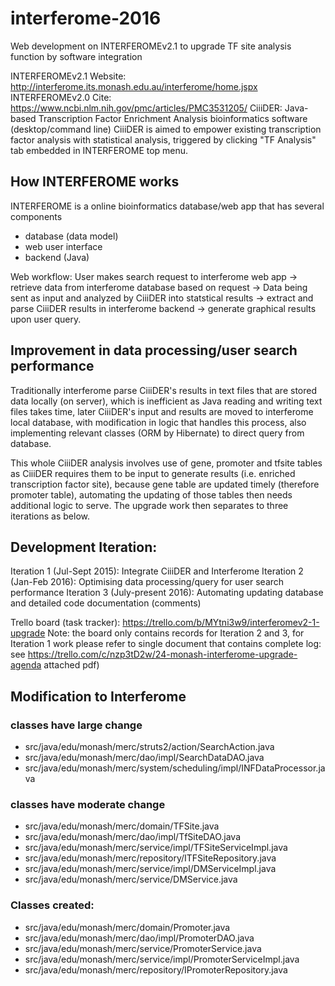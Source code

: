 # interferome-2016
Web development on INTERFEROMEv2.1 to upgrade TF site analysis function by software integration

INTERFEROMEv2.1 Website: http://interferome.its.monash.edu.au/interferome/home.jspx
INTERFEROMEv2.0 Cite: https://www.ncbi.nlm.nih.gov/pmc/articles/PMC3531205/ 
CiiiDER: Java-based Transcription Factor Enrichment Analysis bioinformatics software (desktop/command line)
CiiiDER is aimed to empower existing transcription factor analysis with statistical analysis, triggered by clicking "TF Analysis" tab embedded in INTERFEROME top menu.

## How INTERFEROME works
INTERFEROME is a online bioinformatics database/web app that has several components 
- database (data model)
- web user interface
- backend (Java)

Web workflow: User makes search request to interferome web app -> retrieve data from interferome database based on request -> Data being sent as input and analyzed by CiiiDER into statstical results -> extract and parse CiiiDER results in interferome backend -> generate graphical results upon user query.

## Improvement in data processing/user search performance
Traditionally interferome parse CiiiDER's results in text files that are stored data locally (on server), which is inefficient as Java reading and writing text files takes time, later CiiiDER's input and results are moved to interferome local database, with modification in logic that handles this process, also implementing relevant classes (ORM by Hibernate) to direct query from database. 

This whole CiiiDER analysis involves use of gene, promoter and tfsite tables as CiiiDER requires them to be input to generate results (i.e. enriched transcription factor site), because gene table are updated timely (therefore promoter table), automating the updating of those tables then needs additional logic to serve. The upgrade work then separates to three iterations as below.

## Development Iteration:
Iteration 1 (Jul-Sept 2015): Integrate CiiiDER and Interferome
Iteration 2 (Jan-Feb 2016): Optimising data processing/query for user search performance
Iteration 3 (July-present 2016): Automating updating database and detailed code documentation (comments)

Trello board (task tracker): https://trello.com/b/MYtni3w9/interferomev2-1-upgrade
Note: the board only contains records for Iteration 2 and 3, 
for Iteration 1 work please refer to single document that contains complete log: see https://trello.com/c/nzp3tD2w/24-monash-interferome-upgrade-agenda attached pdf)

## Modification to Interferome
### classes have large change
- src/java/edu/monash/merc/struts2/action/SearchAction.java 
- src/java/edu/monash/merc/dao/impl/SearchDataDAO.java
- src/java/edu/monash/merc/system/scheduling/impl/INFDataProcessor.java

### classes have moderate change 
- src/java/edu/monash/merc/domain/TFSite.java
- src/java/edu/monash/merc/dao/impl/TfSiteDAO.java
- src/java/edu/monash/merc/service/impl/TFSiteServiceImpl.java
- src/java/edu/monash/merc/repository/ITFSiteRepository.java
- src/java/edu/monash/merc/service/impl/DMServiceImpl.java
- src/java/edu/monash/merc/service/DMService.java

### Classes created:
- src/java/edu/monash/merc/domain/Promoter.java 
- src/java/edu/monash/merc/dao/impl/PromoterDAO.java
- src/java/edu/monash/merc/service/PromoterService.java
- src/java/edu/monash/merc/service/impl/PromoterServiceImpl.java
- src/java/edu/monash/merc/repository/IPromoterRepository.java


